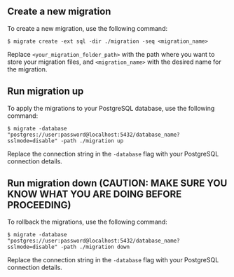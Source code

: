 ## Create a new migration

To create a new migration, use the following command:

	$ migrate create -ext sql -dir ./migration -seq <migration_name>
    
Replace `<your_migration_folder_path>` with the path where you want to store your migration files, and `<migration_name>` with the desired name for the migration.


## Run migration up

To apply the migrations to your PostgreSQL database, use the following command:

    $ migrate -database "postgres://user:password@localhost:5432/database_name?sslmode=disable" -path ./migration up


Replace the connection string in the `-database` flag with your PostgreSQL connection details.


## Run migration down (CAUTION: MAKE SURE YOU KNOW WHAT YOU ARE DOING BEFORE PROCEEDING)

To rollback the migrations, use the following command:

    $ migrate -database "postgres://user:password@localhost:5432/database_name?sslmode=disable" -path ./migration down
    
Replace the connection string in the `-database` flag with your PostgreSQL connection details.




